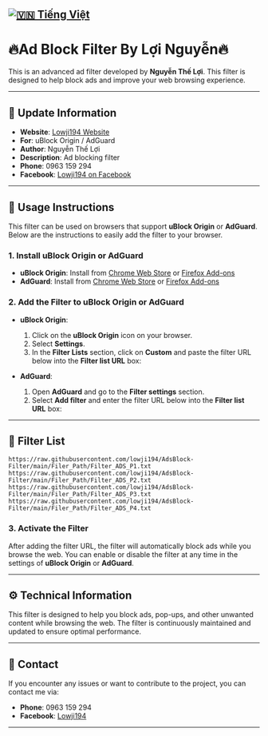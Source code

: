 [![🇻🇳 Tiếng Việt](https://img.shields.io/badge/Ngôn_ngữ-Tiếng_Việt-red?style=for-the-badge&logo=Google%20Translate)](README.md)
---
# **🔥Ad Block Filter By Lợi Nguyễn🔥**

This is an advanced ad filter developed by **Nguyễn Thế Lợi**. This filter is designed to help block ads and improve your web browsing experience.

---

## 📅 **Update Information**

- **Website**: [Lowji194 Website](https://lowji194.github.io)
- **For**: uBlock Origin / AdGuard
- **Author**: Nguyễn Thế Lợi
- **Description**: Ad blocking filter
- **Phone**: 0963 159 294
- **Facebook**: [Lowji194 on Facebook](https://www.facebook.com/Lowji194/)

---

## 🚀 **Usage Instructions**

This filter can be used on browsers that support **uBlock Origin** or **AdGuard**. Below are the instructions to easily add the filter to your browser.

### 1. **Install uBlock Origin or AdGuard**

- **uBlock Origin**: Install from [Chrome Web Store](https://chromewebstore.google.com/detail/ublock-origin/cjpalhdlnbpafiamejdnhcphjbkeiagm) or [Firefox Add-ons](https://addons.mozilla.org/firefox/addon/ublock-origin/)
- **AdGuard**: Install from [Chrome Web Store](https://chromewebstore.google.com/detail/adguard-adblocker/bgnkhhnnamicmpeenaelnjfhikgbkllg) or [Firefox Add-ons](https://addons.mozilla.org/firefox/addon/adguard-adblocker/)

### 2. **Add the Filter to uBlock Origin or AdGuard**

- **uBlock Origin**:
  1. Click on the **uBlock Origin** icon on your browser.
  2. Select **Settings**.
  3. In the **Filter Lists** section, click on **Custom** and paste the filter URL below into the **Filter list URL** box:

- **AdGuard**:
  1. Open **AdGuard** and go to the **Filter settings** section.
  2. Select **Add filter** and enter the filter URL below into the **Filter list URL** box:

---

## 🚀 **Filter List**
    https://raw.githubusercontent.com/lowji194/AdsBlock-Filter/main/Filer_Path/Filter_ADS_P1.txt
    https://raw.githubusercontent.com/lowji194/AdsBlock-Filter/main/Filer_Path/Filter_ADS_P2.txt
    https://raw.githubusercontent.com/lowji194/AdsBlock-Filter/main/Filer_Path/Filter_ADS_P3.txt
    https://raw.githubusercontent.com/lowji194/AdsBlock-Filter/main/Filer_Path/Filter_ADS_P4.txt


### 3. **Activate the Filter**

After adding the filter URL, the filter will automatically block ads while you browse the web. You can enable or disable the filter at any time in the settings of **uBlock Origin** or **AdGuard**.

---

## ⚙️ **Technical Information**

This filter is designed to help you block ads, pop-ups, and other unwanted content while browsing the web. The filter is continuously maintained and updated to ensure optimal performance.

---

## 📌 **Contact**

If you encounter any issues or want to contribute to the project, you can contact me via:

- **Phone**: 0963 159 294
- **Facebook**: [Lowji194](https://www.facebook.com/Lowji194/)

---

